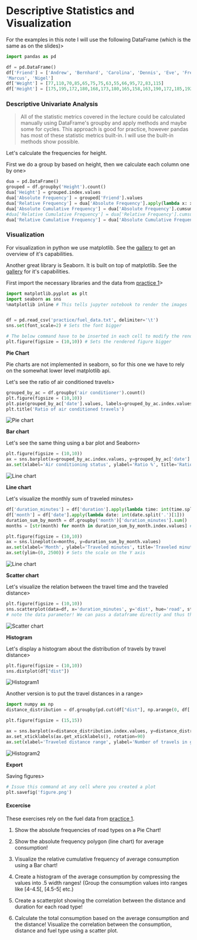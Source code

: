 # Descriptive Statistics and Visualization

For the examples in this note I will use the following DataFrame (which is the same as on the slides)>

```python
import pandas as pd

df = pd.DataFrame()
df['Friend'] = ['Andrew', 'Bernhard', 'Carolina', 'Dennis', 'Eve', 'Fred', 'Gwyneth', 'Hayden', 'Irene', 'James', 'Kevin', 'Lea',
'Marcus', 'Nigel']
df['Weight'] = [77,110,70,85,65,75,75,63,55,66,95,72,83,115]
df['Height'] = [175,195,172,180,168,173,180,165,158,163,190,172,185,192]
```


### **Descriptive Univariate Analysis**

> All of the statistic metrics covered in the lecture could be calculated manually using DataFrame's groupby and apply methods and maybe some for cycles. This approach is good for practice, however pandas has most of these statistic metrics built-in. I will use the built-in methods show possible. 

Let's calculate the frequencies for height. 

First we do a group by based on height, then we calculate each column one by one>

```python
dua = pd.DataFrame()
grouped = df.groupby('Height').count()
dua['Height'] = grouped.index.values
dua['Absolute Frequency'] = grouped['Friend'].values
dua['Relative Frequency'] = dua['Absolute Frequency'].apply(lambda x: x / dua['Absolute Frequency'].sum() * 100)
dua['Absolute Cumulative Frequency'] = dua['Absolute Frequency'].cumsum()
#dua['Relative Cumulative Frequency'] = dua['Relative Frequency'].cumsum()# This could cause some rounding errors!
dua['Relative Cumulative Frequency'] = dua['Absolute Cumulative Frequency'].apply(lambda x: x / dua['Absolute Frequency'].sum() * 100)
```


### **Visualization**

For visualization in python we use matplotlib. See the [gallery](https://matplotlib.org/gallery.html) to get an overview of it's capabilities. 

Another great library is Seaborn. It is built on top of matplotlib. See the [gallery](https://seaborn.pydata.org/examples/index.html) for it's capabilities.


First import the necessary libraries and the data from [practice 1](practice_1.md)>

```python
import matplotlib.pyplot as plt
import seaborn as sns
%matplotlib inline # This tells jupyter notebook to render the images


df = pd.read_csv('practice/fuel_data.txt', delimiter='\t')
sns.set(font_scale=2) # Sets the font bigger

# The below command have to be inserted in each cell to modify the rendered figures of that cell
plt.figure(figsize = (10,10)) # Sets the rendered figure bigger
```

**Pie Chart**

Pie charts are not implemented in seaborn, so for this one we have to rely on the somewhat lower level matplotlib api.

Let's see the ratio of air conditioned travels>

```python
grouped_by_ac = df.groupby('air conditioner').count()
plt.figure(figsize = (10,10))
plt.pie(grouped_by_ac['date'].values, labels=grouped_by_ac.index.values, autopct='%1.1f%%')
plt.title('Ratio of air conditioned travels')
```

![Pie chart](assets/pie.png)


**Bar chart**


Let's see the same thing using a bar plot and Seaborn>

```python
plt.figure(figsize = (10,10))
ax = sns.barplot(x=grouped_by_ac.index.values, y=grouped_by_ac['date'].values)
ax.set(xlabel='Air conditioning status', ylabel='Ratio %', title='Ratio of air conditioned travels')
```

![Line chart](assets/line.png)


**Line chart**

Let's visualize the monthly sum of traveled minutes>

```python
df['duration_minutes'] = df['duration'].apply(lambda time: int(time.split(':')[0]) * 60 + int(time.split(':')[1]))
df['month'] = df['date'].apply(lambda date: int(date.split('.')[1]))
duration_sum_by_month = df.groupby('month')['duration_minutes'].sum()
months = [str(month) for month in duration_sum_by_month.index.values] # Forcing seaborn to treat these as strings, try commenting this line :)

plt.figure(figsize = (10,10))
ax = sns.lineplot(x=months, y=duration_sum_by_month.values)
ax.set(xlabel='Month', ylabel='Traveled minutes', title='Traveled minutes per month')
ax.set(ylim=(0, 2500)) # Sets the scale on the Y axis
```

![Line chart](assets/line.png)


**Scatter chart** 

Let's visualize the relation between the travel time and the traveled distance> 

```python
plt.figure(figsize = (10,10))
sns.scatterplot(data=df, x='duration_minutes', y='dist', hue='road', style='road')
# note the data parameter! We can pass a dataframe directly and thus the x, y parameters can refer to the column of the passed dataframe. 
```

![Scatter chart](assets/scatter.png)

**Histogram**


Let's display a histogram about the distribution of travels by travel distance>

```python
plt.figure(figsize = (10,10))
sns.distplot(df["dist"])
```

![Histogram1](assets/histogram.png)


Another version is to put the travel distances in a range>

```python
import numpy as np
distance_distribution = df.groupby(pd.cut(df["dist"], np.arange(0, df['dist'].max() + 10, 10))).count()

plt.figure(figsize = (15,15))

ax = sns.barplot(x=distance_distribution.index.values, y=distance_distribution['date'], color='cyan')
ax.set_xticklabels(ax.get_xticklabels(), rotation=90)
ax.set(xlabel='Traveled distance range', ylabel='Number of travels in given range', title='Travel range distribution')
```


![Histogram2](assets/ranged_histogram.png)


**Export**

Saving figures>

```python
# Issue this command at any cell where you created a plot 
plt.savefig('figure.png')
```

#### Excercise

These exercises rely on the fuel data from [practice 1](practice_1.md). 

1. Show the absolute frequencies of road types on a Pie Chart!

2. Show the absolute frequency polygon (line chart) for average consumption!


3. Visualize the relative cumulative frequency of average consumption using a Bar chart!

3. Create a histogram of the average consumption by compressing the values into .5 width ranges! (Group the consumption values into ranges like [4-4.5[, [4.5-5[ etc.)

5. Create a scatterplot showing the correlation between the distance and duration for each road type!

4. Calculate the total consumption based on the average consumption and the distance! Visualize the correlation between the consumption, distance and fuel type using a scatter plot. 
